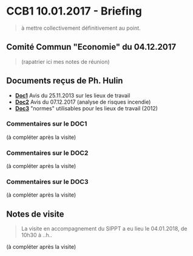# CCB1 10.01.2017 - Briefing

> à mettre collectivement définitivement au point.

## Comité Commun "Economie" du 04.12.2017

> (rapatrier ici mes notes de réunion)

## Documents reçus de Ph. Hulin

* [**Doc1**](Doc1.pdf) Avis du 25.11.2013 sur les lieux de travail
* [**Doc2**](Doc2.pdf) Avis du 07.12.2017 (analyse de risques incendie)
* [**Doc3**](Doc3.pdf) "normes" utilisables pour les lieux de travail (2012)

### Commentaires sur le DOC1

(à compléter après la visite)

### Commentaires sur le DOC2

(à compléter après la visite)

### Commentaires sur le DOC3

(à compléter après la visite)

## Notes de visite

> La visite en accompagnement du SIPPT a eu lieu le 04.01.2018, de 10h30 à ..h..

(à compléter après la visite)
